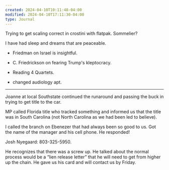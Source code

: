 ```yaml
---
created: 2024-04-10T10:11:48-04:00
modified: 2024-04-10T17:11:30-04:00
type: Journal
---
```


Trying to get scaling correct in crostini with flatpak. Sommelier?

I have had sleep and dreams that are peaceable. 

- Friedman on Israel is insightful. 
- C. Friedrickson on fearing Trump's kleptocracy.

- Reading 4 Quartets.
- changed audiology apt.

---

Joanne at local Southstate continued the runaround and passing the buck in trying to get title to the car. 

MP called Florida title who tracked something and informed us that the title was in South Carolina (not North Carolina as we had been led to believe). 

I called the branch on Ebenezer that had always been so good to us. Got the name of the manager and his cell phone. He responded! 

Josh Nyegaard: 803-325-5950.

He recognizes that there was a screw up. He talked about the normal process would be a “lien release letter” that he will need to get from higher up the chain. He gave us his card and will contact us by Friday.
